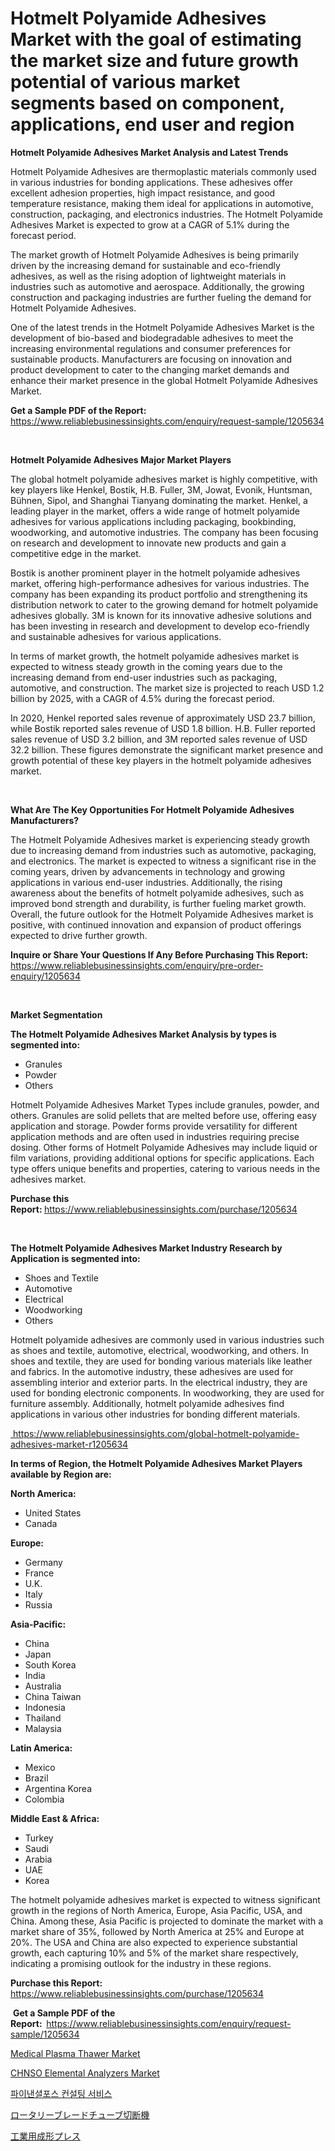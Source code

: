 <p><h1>Hotmelt Polyamide Adhesives Market with the goal of estimating the market size and future growth potential of various market segments based on component, applications, end user and region</h1></p><p><strong>Hotmelt Polyamide Adhesives Market Analysis and Latest Trends</strong></p>
<p><p>Hotmelt Polyamide Adhesives are thermoplastic materials commonly used in various industries for bonding applications. These adhesives offer excellent adhesion properties, high impact resistance, and good temperature resistance, making them ideal for applications in automotive, construction, packaging, and electronics industries. The Hotmelt Polyamide Adhesives Market is expected to grow at a CAGR of 5.1% during the forecast period.</p><p>The market growth of Hotmelt Polyamide Adhesives is being primarily driven by the increasing demand for sustainable and eco-friendly adhesives, as well as the rising adoption of lightweight materials in industries such as automotive and aerospace. Additionally, the growing construction and packaging industries are further fueling the demand for Hotmelt Polyamide Adhesives.</p><p>One of the latest trends in the Hotmelt Polyamide Adhesives Market is the development of bio-based and biodegradable adhesives to meet the increasing environmental regulations and consumer preferences for sustainable products. Manufacturers are focusing on innovation and product development to cater to the changing market demands and enhance their market presence in the global Hotmelt Polyamide Adhesives Market.</p></p>
<p><strong>Get a Sample PDF of the Report:&nbsp;</strong> <a href="https://www.reliablebusinessinsights.com/enquiry/request-sample/1205634">https://www.reliablebusinessinsights.com/enquiry/request-sample/1205634</a></p>
<p>&nbsp;</p>
<p><strong>Hotmelt Polyamide Adhesives Major Market Players</strong></p>
<p><p>The global hotmelt polyamide adhesives market is highly competitive, with key players like Henkel, Bostik, H.B. Fuller, 3M, Jowat, Evonik, Huntsman, Bühnen, Sipol, and Shanghai Tianyang dominating the market. Henkel, a leading player in the market, offers a wide range of hotmelt polyamide adhesives for various applications including packaging, bookbinding, woodworking, and automotive industries. The company has been focusing on research and development to innovate new products and gain a competitive edge in the market.</p><p>Bostik is another prominent player in the hotmelt polyamide adhesives market, offering high-performance adhesives for various industries. The company has been expanding its product portfolio and strengthening its distribution network to cater to the growing demand for hotmelt polyamide adhesives globally. 3M is known for its innovative adhesive solutions and has been investing in research and development to develop eco-friendly and sustainable adhesives for various applications.</p><p>In terms of market growth, the hotmelt polyamide adhesives market is expected to witness steady growth in the coming years due to the increasing demand from end-user industries such as packaging, automotive, and construction. The market size is projected to reach USD 1.2 billion by 2025, with a CAGR of 4.5% during the forecast period.</p><p>In 2020, Henkel reported sales revenue of approximately USD 23.7 billion, while Bostik reported sales revenue of USD 1.8 billion. H.B. Fuller reported sales revenue of USD 3.2 billion, and 3M reported sales revenue of USD 32.2 billion. These figures demonstrate the significant market presence and growth potential of these key players in the hotmelt polyamide adhesives market.</p></p>
<p>&nbsp;</p>
<p><strong>What Are The Key Opportunities For Hotmelt Polyamide Adhesives Manufacturers?</strong></p>
<p><p>The Hotmelt Polyamide Adhesives market is experiencing steady growth due to increasing demand from industries such as automotive, packaging, and electronics. The market is expected to witness a significant rise in the coming years, driven by advancements in technology and growing applications in various end-user industries. Additionally, the rising awareness about the benefits of hotmelt polyamide adhesives, such as improved bond strength and durability, is further fueling market growth. Overall, the future outlook for the Hotmelt Polyamide Adhesives market is positive, with continued innovation and expansion of product offerings expected to drive further growth.</p></p>
<p><strong>Inquire or Share Your Questions If Any Before Purchasing This Report:</strong> <a href="https://www.reliablebusinessinsights.com/enquiry/pre-order-enquiry/1205634">https://www.reliablebusinessinsights.com/enquiry/pre-order-enquiry/1205634</a></p>
<p>&nbsp;</p>
<p><strong>Market Segmentation</strong></p>
<p><strong>The Hotmelt Polyamide Adhesives Market Analysis by types is segmented into:</strong></p>
<p><ul><li>Granules</li><li>Powder</li><li>Others</li></ul></p>
<p><p>Hotmelt Polyamide Adhesives Market Types include granules, powder, and others. Granules are solid pellets that are melted before use, offering easy application and storage. Powder forms provide versatility for different application methods and are often used in industries requiring precise dosing. Other forms of Hotmelt Polyamide Adhesives may include liquid or film variations, providing additional options for specific applications. Each type offers unique benefits and properties, catering to various needs in the adhesives market.</p></p>
<p><strong>Purchase this Report:&nbsp;</strong><a href="https://www.reliablebusinessinsights.com/purchase/1205634">https://www.reliablebusinessinsights.com/purchase/1205634</a></p>
<p>&nbsp;</p>
<p><strong>The Hotmelt Polyamide Adhesives Market Industry Research by Application is segmented into:</strong></p>
<p><ul><li>Shoes and Textile</li><li>Automotive</li><li>Electrical</li><li>Woodworking</li><li>Others</li></ul></p>
<p><p>Hotmelt polyamide adhesives are commonly used in various industries such as shoes and textile, automotive, electrical, woodworking, and others. In shoes and textile, they are used for bonding various materials like leather and fabrics. In the automotive industry, these adhesives are used for assembling interior and exterior parts. In the electrical industry, they are used for bonding electronic components. In woodworking, they are used for furniture assembly. Additionally, hotmelt polyamide adhesives find applications in various other industries for bonding different materials.</p></p>
<p><a href="https://www.reliablebusinessinsights.com/global-hotmelt-polyamide-adhesives-market-r1205634">&nbsp;https://www.reliablebusinessinsights.com/global-hotmelt-polyamide-adhesives-market-r1205634</a></p>
<p><strong>In terms of Region, the Hotmelt Polyamide Adhesives Market Players available by Region are:</strong></p>
<p>
    <p> <strong> North America: </strong>
        <ul>
            <li>United States</li>
            <li>Canada</li>
        </ul>
        </p> 
    <p> <strong> Europe: </strong>
        <ul>
            <li>Germany</li>
            <li>France</li>
            <li>U.K.</li>
            <li>Italy</li>
            <li>Russia</li>
        </ul>
        </p> 
    <p> <strong> Asia-Pacific: </strong>
        <ul>
            <li>China</li>
            <li>Japan</li>
            <li>South Korea</li>
            <li>India</li>
            <li>Australia</li>
            <li>China Taiwan</li>
            <li>Indonesia</li>
            <li>Thailand</li>
            <li>Malaysia</li>
        </ul>
        </p> 
    <p> <strong> Latin America: </strong>
        <ul>
            <li>Mexico</li>
            <li>Brazil</li>
            <li>Argentina Korea</li>
            <li>Colombia</li>
        </ul>
        </p> 
    <p> <strong> Middle East & Africa: </strong>
        <ul>
            <li>Turkey</li>
            <li>Saudi</li>
            <li>Arabia</li>
            <li>UAE</li>
            <li>Korea</li>
        </ul>
    </p>
    </p>
<p><p>The hotmelt polyamide adhesives market is expected to witness significant growth in the regions of North America, Europe, Asia Pacific, USA, and China. Among these, Asia Pacific is projected to dominate the market with a market share of 35%, followed by North America at 25% and Europe at 20%. The USA and China are also expected to experience substantial growth, each capturing 10% and 5% of the market share respectively, indicating a promising outlook for the industry in these regions.</p></p>
<p><strong>Purchase this Report: </strong><a href="https://www.reliablebusinessinsights.com/purchase/1205634">https://www.reliablebusinessinsights.com/purchase/1205634</a></p>
<p>&nbsp;<strong>Get a Sample PDF of the Report:&nbsp;&nbsp;</strong><a href="https://www.reliablebusinessinsights.com/enquiry/request-sample/1205634">https://www.reliablebusinessinsights.com/enquiry/request-sample/1205634</a></p>
<p><strong></strong></p>
<p><p><a href="https://github.com/wwwkeltoum/Market-Research-Report-List-3/blob/main/medical-plasma-thawer-market.md">Medical Plasma Thawer Market</a></p><p><a href="https://github.com/gamblestampleyjenny50m5sl6/Market-Research-Report-List-3/blob/main/chnso-elemental-analyzers-market.md">CHNSO Elemental Analyzers Market</a></p><p><a href="https://github.com/RickyMetzDVM/Market-Research-Report-List-1/blob/main/4838399106711.md">파이낸셜포스 컨설팅 서비스</a></p><p><a href="https://github.com/nemesis2824/Market-Research-Report-List-2/blob/main/4349151111616.md">ロータリーブレードチューブ切断機</a></p><p><a href="https://github.com/CieloStamm/Market-Research-Report-List-1/blob/main/4117778111617.md">工業用成形プレス</a></p></p>